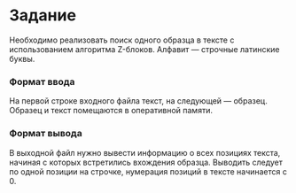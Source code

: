 # Задание
Необходимо реализовать поиск одного образца в тексте с использованием алгоритма Z-блоков. Алфавит — строчные латинские буквы.
### Формат ввода

На первой строке входного файла текст, на следующей — образец. Образец и текст помещаются в оперативной памяти.

### Формат вывода
В выходной файл нужно вывести информацию о всех позициях текста, начиная с которых встретились вхождения образца. Выводить следует по одной позиции на строчке, нумерация позиций в тексте начинается с 0. 